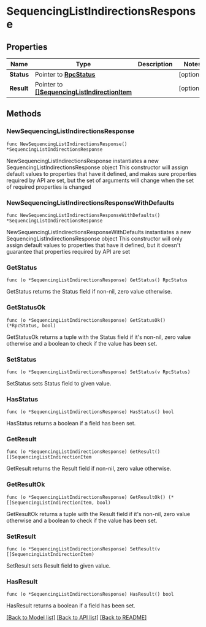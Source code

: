 # SequencingListIndirectionsResponse

## Properties

Name | Type | Description | Notes
------------ | ------------- | ------------- | -------------
**Status** | Pointer to [**RpcStatus**](RpcStatus.md) |  | [optional] 
**Result** | Pointer to [**[]SequencingListIndirectionItem**](SequencingListIndirectionItem.md) |  | [optional] 

## Methods

### NewSequencingListIndirectionsResponse

`func NewSequencingListIndirectionsResponse() *SequencingListIndirectionsResponse`

NewSequencingListIndirectionsResponse instantiates a new SequencingListIndirectionsResponse object
This constructor will assign default values to properties that have it defined,
and makes sure properties required by API are set, but the set of arguments
will change when the set of required properties is changed

### NewSequencingListIndirectionsResponseWithDefaults

`func NewSequencingListIndirectionsResponseWithDefaults() *SequencingListIndirectionsResponse`

NewSequencingListIndirectionsResponseWithDefaults instantiates a new SequencingListIndirectionsResponse object
This constructor will only assign default values to properties that have it defined,
but it doesn't guarantee that properties required by API are set

### GetStatus

`func (o *SequencingListIndirectionsResponse) GetStatus() RpcStatus`

GetStatus returns the Status field if non-nil, zero value otherwise.

### GetStatusOk

`func (o *SequencingListIndirectionsResponse) GetStatusOk() (*RpcStatus, bool)`

GetStatusOk returns a tuple with the Status field if it's non-nil, zero value otherwise
and a boolean to check if the value has been set.

### SetStatus

`func (o *SequencingListIndirectionsResponse) SetStatus(v RpcStatus)`

SetStatus sets Status field to given value.

### HasStatus

`func (o *SequencingListIndirectionsResponse) HasStatus() bool`

HasStatus returns a boolean if a field has been set.

### GetResult

`func (o *SequencingListIndirectionsResponse) GetResult() []SequencingListIndirectionItem`

GetResult returns the Result field if non-nil, zero value otherwise.

### GetResultOk

`func (o *SequencingListIndirectionsResponse) GetResultOk() (*[]SequencingListIndirectionItem, bool)`

GetResultOk returns a tuple with the Result field if it's non-nil, zero value otherwise
and a boolean to check if the value has been set.

### SetResult

`func (o *SequencingListIndirectionsResponse) SetResult(v []SequencingListIndirectionItem)`

SetResult sets Result field to given value.

### HasResult

`func (o *SequencingListIndirectionsResponse) HasResult() bool`

HasResult returns a boolean if a field has been set.


[[Back to Model list]](../README.md#documentation-for-models) [[Back to API list]](../README.md#documentation-for-api-endpoints) [[Back to README]](../README.md)


